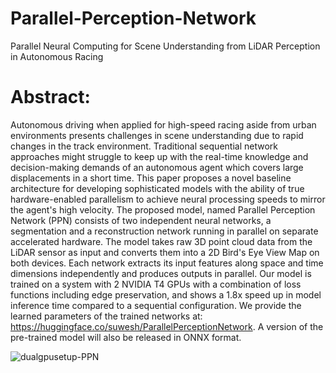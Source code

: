 # Parallel-Perception-Network
Parallel Neural Computing for Scene Understanding from LiDAR Perception in Autonomous Racing
# Abstract:
Autonomous driving when applied for high-speed racing aside from urban environments presents challenges in scene understanding due to rapid changes in the track environment. Traditional sequential network approaches might struggle to keep up with the real-time knowledge and decision-making demands of an autonomous agent which covers large displacements in a short time. This paper proposes a novel baseline architecture for developing sophisticated models with the ability of true hardware-enabled parallelism to achieve neural processing speeds to mirror the agent's high velocity. The proposed model, named Parallel Perception Network (PPN) consists of two independent neural networks, a segmentation and a reconstruction network running in parallel on separate accelerated hardware. The model takes raw 3D point cloud data from the LiDAR sensor as input and converts them into a 2D Bird's Eye View Map on both devices. Each network extracts its input features along space and time dimensions independently and produces outputs in parallel. Our model is trained on a system with 2 NVIDIA T4 GPUs with a combination of loss functions including edge preservation, and shows a 1.8x speed up in model inference time compared to a sequential configuration. We provide the learned parameters of the trained networks at: https://huggingface.co/suwesh/ParallelPerceptionNetwork. A version of the pre-trained model will also be released in ONNX format. 

![dualgpusetup-PPN](https://github.com/suwesh/Parallel-Perception-Network/assets/83471963/9f99887e-b6bf-412a-9794-ee3ae7013fda)
